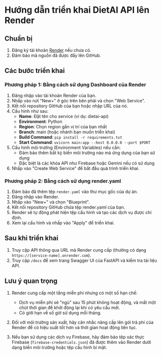 # Hướng dẫn triển khai DietAI API lên Render

## Chuẩn bị
1. Đăng ký tài khoản [Render](https://render.com/) nếu chưa có.
2. Đảm bảo mã nguồn đã được đẩy lên GitHub.

## Các bước triển khai

### Phương pháp 1: Bằng cách sử dụng Dashboard của Render

1. Đăng nhập vào tài khoản Render của bạn.
2. Nhấp vào nút "New+" ở góc trên bên phải và chọn "Web Service".
3. Kết nối repository GitHub của bạn hoặc nhập URL của nó.
4. Cấu hình như sau:
   - **Name**: Đặt tên cho service (ví dụ: dietai-api)
   - **Environment**: Python
   - **Region**: Chọn region gần vị trí của bạn nhất
   - **Branch**: main (hoặc nhánh bạn muốn triển khai)
   - **Build Command**: `pip install -r requirements.txt`
   - **Start Command**: `uvicorn main:app --host 0.0.0.0 --port $PORT`
5. Cấu hình môi trường (Environment Variables) nếu cần:
   - Đảm bảo thêm bất kỳ biến môi trường nào mà ứng dụng của bạn sử dụng
   - Đặc biệt là các khóa API như Firebase hoặc Gemini nếu có sử dụng
6. Nhấp vào "Create Web Service" để bắt đầu quá trình triển khai.

### Phương pháp 2: Bằng cách sử dụng render.yaml

1. Đảm bảo đã thêm tệp `render.yaml` vào thư mục gốc của dự án.
2. Đăng nhập vào Render.
3. Nhấp vào "New+" và chọn "Blueprint".
4. Kết nối repository GitHub chứa tệp render.yaml của bạn.
5. Render sẽ tự động phát hiện tệp cấu hình và tạo các dịch vụ được chỉ định.
6. Xem lại cấu hình và nhấp vào "Apply" để triển khai.

## Sau khi triển khai

1. Truy cập API thông qua URL mà Render cung cấp (thường có dạng `https://[service-name].onrender.com`).
2. Truy cập `/docs` để xem trang Swagger UI của FastAPI và kiểm tra tài liệu API.

## Lưu ý quan trọng

1. Render cung cấp một tầng miễn phí nhưng có một số hạn chế:
   - Dịch vụ miễn phí sẽ "ngủ" sau 15 phút không hoạt động, và mất một chút thời gian để khởi động lại khi có yêu cầu mới.
   - Có giới hạn về số giờ sử dụng mỗi tháng.

2. Đối với môi trường sản xuất, hãy cân nhắc nâng cấp lên gói trả phí của Render để có hiệu suất tốt hơn và thời gian hoạt động liên tục.

3. Nếu bạn sử dụng các dịch vụ Firebase, hãy đảm bảo tệp xác thực Firebase (`firebase-credentials.json`) đã được thêm vào Render dưới dạng biến môi trường hoặc tệp cấu hình bí mật. 